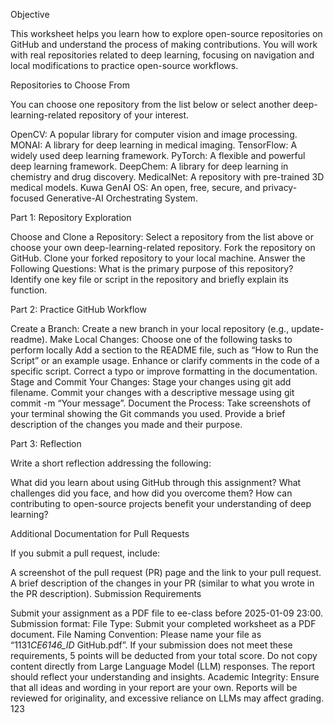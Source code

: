 Objective

This worksheet helps you learn how to explore open-source repositories on GitHub and understand the process of making contributions. You will work with real repositories related to deep learning, focusing on navigation and local modifications to practice open-source workflows.

Repositories to Choose From

You can choose one repository from the list below or select another deep-learning-related repository of your interest.

OpenCV: A popular library for computer vision and image processing.
MONAI: A library for deep learning in medical imaging.
TensorFlow: A widely used deep learning framework.
PyTorch: A flexible and powerful deep learning framework.
DeepChem: A library for deep learning in chemistry and drug discovery.
MedicalNet: A repository with pre-trained 3D medical models.
Kuwa GenAI OS: An open, free, secure, and privacy-focused Generative-AI Orchestrating System.

Part 1: Repository Exploration

Choose and Clone a Repository:
Select a repository from the list above or choose your own deep-learning-related repository.
Fork the repository on GitHub.
Clone your forked repository to your local machine.
Answer the Following Questions:
What is the primary purpose of this repository?
Identify one key file or script in the repository and briefly explain its function.

Part 2: Practice GitHub Workflow

Create a Branch:
Create a new branch in your local repository (e.g., update-readme).
Make Local Changes: Choose one of the following tasks to perform locally
Add a section to the README file, such as “How to Run the Script” or an example usage.
Enhance or clarify comments in the code of a specific script.
Correct a typo or improve formatting in the documentation.
Stage and Commit Your Changes:
Stage your changes using git add filename.
Commit your changes with a descriptive message using git commit -m “Your message”.
Document the Process:
Take screenshots of your terminal showing the Git commands you used.
Provide a brief description of the changes you made and their purpose.

Part 3: Reflection

Write a short reflection addressing the following:

What did you learn about using GitHub through this assignment?
What challenges did you face, and how did you overcome them?
How can contributing to open-source projects benefit your understanding of deep learning?

Additional Documentation for Pull Requests

If you submit a pull request, include:

A screenshot of the pull request (PR) page and the link to your pull request.
A brief description of the changes in your PR (similar to what you wrote in the PR description).
Submission Requirements

Submit your assignment as a PDF file to ee-class before 2025-01-09 23:00.
Submission format:
File Type: Submit your completed worksheet as a PDF document.
File Naming Convention: Please name your file as “1131*CE6146_ID* GitHub.pdf”.
If your submission does not meet these requirements, 5 points will be deducted from your total score.
Do not copy content directly from Large Language Model (LLM) responses. The report should reflect your understanding and insights.
Academic Integrity: Ensure that all ideas and wording in your report are your own. Reports will be reviewed for originality, and excessive reliance on LLMs may affect grading.
123
